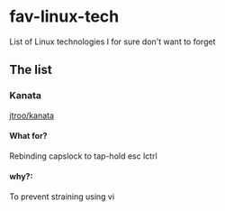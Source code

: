 # fav-linux-tech

List of Linux technologies I for sure don't want to forget

## The list

### Kanata

[jtroo/kanata](https://github.com/jtroo/kanata)

#### What for?

Rebinding capslock to tap-hold esc lctrl

#### why?:

To prevent straining using vi
